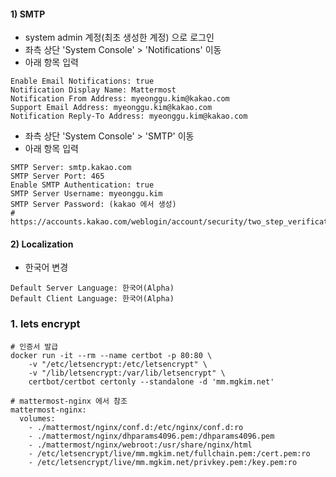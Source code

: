 #### 1) SMTP

- system admin 계정(최초 생성한 계정) 으로 로그인
- 좌측 상단 'System Console' > 'Notifications' 이동
- 아래 항목 입력

```
Enable Email Notifications: true
Notification Display Name: Mattermost
Notification From Address: myeonggu.kim@kakao.com
Support Email Address: myeonggu.kim@kakao.com
Notification Reply-To Address: myeonggu.kim@kakao.com
```

- 좌측 상단 'System Console' > 'SMTP' 이동
- 아래 항목 입력

```
SMTP Server: smtp.kakao.com
SMTP Server Port: 465
Enable SMTP Authentication: true
SMTP Server Username: myeonggu.kim
SMTP Server Password: (kakao 에서 생성)
# https://accounts.kakao.com/weblogin/account/security/two_step_verification/manage#appPassword
```


#### 2) Localization

- 한국어 변경

```
Default Server Language: 한국어(Alpha)
Default Client Language: 한국어(Alpha)
```

### 1. lets encrypt

```
# 인증서 발급
docker run -it --rm --name certbot -p 80:80 \
    -v "/etc/letsencrypt:/etc/letsencrypt" \
    -v "/lib/letsencrypt:/var/lib/letsencrypt" \
    certbot/certbot certonly --standalone -d 'mm.mgkim.net'

# mattermost-nginx 에서 참조
mattermost-nginx:
  volumes:
    - ./mattermost/nginx/conf.d:/etc/nginx/conf.d:ro
    - ./mattermost/nginx/dhparams4096.pem:/dhparams4096.pem
    - ./mattermost/nginx/webroot:/usr/share/nginx/html
    - /etc/letsencrypt/live/mm.mgkim.net/fullchain.pem:/cert.pem:ro
    - /etc/letsencrypt/live/mm.mgkim.net/privkey.pem:/key.pem:ro
```
